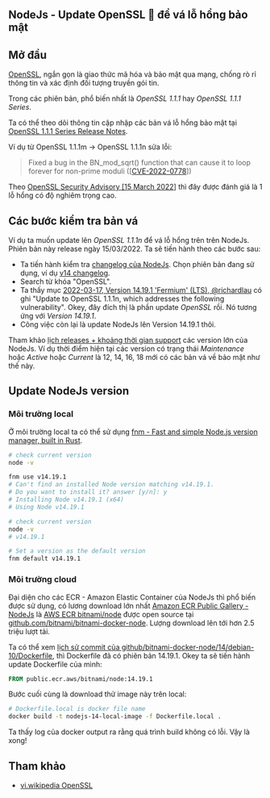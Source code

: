 ## NodeJs - Update OpenSSL 💌 để vá lỗ hổng bảo mật

## Mở đầu

[OpenSSL](https://www.openssl.org/), ngắn gọn là giao thức mã hóa và bảo mật qua mạng, chống rò rỉ thông tin và xác định đối tượng truyền gói tin.

Trong các phiên bản, phổ biến nhất là *OpenSSL 1.1.1* hay *OpenSSL 1.1.1 Series*.

Ta có thể theo dõi thông tin cập nhập các bản vá lỗ hổng bảo mật tại [OpenSSL 1.1.1 Series Release Notes](https://www.openssl.org/news/openssl-1.1.1-notes.html).

Ví dụ từ OpenSSL 1.1.1m -> OpenSSL 1.1.1n sửa lỗi:

>Fixed a bug in the BN_mod_sqrt() function that can cause it to loop forever for non-prime moduli ([[CVE-2022-0778](https://www.openssl.org/news/vulnerabilities.html#CVE-2022-0778)])

Theo [OpenSSL Security Advisory [15 March 2022]](https://www.openssl.org/news/secadv/20220315.txt) thì đây được đánh giá là 1 lỗ hổng có độ nghiêm trọng cao.

## Các bước kiểm tra bản vá

Ví dụ ta muốn update lên *OpenSSL 1.1.1n* để vá lỗ hổng trên trên NodeJs. Phiên bản này release ngày 15/03/2022. Ta sẽ tiến hành theo các bước sau:

- Ta tiến hành kiểm tra [changelog của NodeJs](https://github.com/nodejs/node/tree/master/doc/changelogs). Chọn phiên bản đang sử dụng, ví dụ [v14 changelog](https://github.com/nodejs/node/blob/master/doc/changelogs/CHANGELOG_V14.md).
- Search từ khóa "OpenSSL".
- Ta thấy mục [2022-03-17, Version 14.19.1 'Fermium' (LTS), @richardlau](https://github.com/nodejs/node/blob/master/doc/changelogs/CHANGELOG_V14.md#2022-03-17-version-14191-fermium-lts-richardlau) có ghi "Update to OpenSSL 1.1.1n, which addresses the following vulnerability". Okey, đây đích thị là phần update *OpenSSL* rồi. Nó tương ứng với *Version 14.19.1*.
-  Công việc còn lại là update NodeJs lên Version 14.19.1 thôi.

Tham khảo [lịch releases + khoảng thời gian support](https://nodejs.org/en/about/releases/) các version lớn của NodeJs. Ví dụ thời điểm hiện tại các version có trạng thái *Maintenance* hoặc *Active* hoặc *Current* là 12, 14, 16, 18 mới có các bản vá về bảo mật như thế này.

## Update NodeJs version

### Môi trường local

Ở môi trường local ta có thể sử dụng [fnm - Fast and simple Node.js version manager, built in Rust](https://github.com/Schniz/fnm).

```sh
# check current version
node -v

fnm use v14.19.1
# Can't find an installed Node version matching v14.19.1.
# Do you want to install it? answer [y/n]: y
# Installing Node v14.19.1 (x64)
# Using Node v14.19.1

# check current version
node -v
# v14.19.1

# Set a version as the default version
fnm default v14.19.1
```

### Môi trường cloud

Đại diện cho các ECR - Amazon Elastic Container của NodeJs thì phổ biến được sử dụng, có lương download lớn nhất [Amazon ECR Public Gallery - NodeJs](https://gallery.ecr.aws/?searchTerm=node)  là [AWS ECR bitnami/node](https://gallery.ecr.aws/bitnami/node) được open source tại [github.com/bitnami/bitnami-docker-node](https://github.com/bitnami/bitnami-docker-node).  Lượng download lên tới hơn 2.5 triệu lượt tải.

Ta có thể xem [lịch sử commit của github/bitnami-docker-node/14/debian-10/Dockerfile](https://github.com/bitnami/bitnami-docker-node/commits/14.19.1-debian-10-r11/14/debian-10/Dockerfile), thì Dockerfile đã có phiên bản 14.19.1. Okey ta sẽ tiến hành update Dockerfile của mình:

```Dockerfile
FROM public.ecr.aws/bitnami/node:14.19.1
```

Bước cuối cùng là download thử image này trên local:

```sh
# Dockerfile.local is docker file name
docker build -t nodejs-14-local-image -f Dockerfile.local .
```

Ta thấy log của docker output ra rằng quá trình build không có lỗi. Vậy là xong!

## Tham khảo

- [vi.wikipedia OpenSSL](https://vi.wikipedia.org/wiki/OpenSSL)
